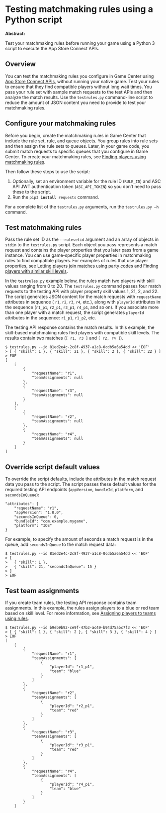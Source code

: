 # Testing matchmaking rules using a Python script

**Abstract:**

Test your matchmaking rules before running your game using a Python 3 script to execute the App Store Connect APIs.


## Overview

You can test the matchmaking rules you configure in Game Center using [App Store Connect APIs](https://developer.apple.com/documentation/appstoreconnectapi/game_center#4301628), without running your native game.
Test your rules to ensure that they find compatible players without long wait times. You pass your rule set with sample match requests to the test APIs and then analyze the match results.
Use the `testrules.py` command-line script to reduce the amount of JSON content you need to provide to test your matchmaking rules.


## Configure your matchmaking rules

Before you begin, create the matchmaking rules in Game Center that include the rule set, rule, and queue objects.
You group rules into rule sets and then assign the rule sets to queues.
Later, in your game code, you submit match requests to specific queues that you configure in Game Center.
To create your matchmaking rules, see [Finding players using matchmaking rules](https://developer.apple.com/documentation/gamekit/matchmaking_rules/finding_players_using_matchmaking_rules).

Then follow these steps to use the script:

1. Optionally, set an environment variable for the rule ID (`RULE_ID`) and ASC API JWT authentication token (`ASC_API_TOKEN`) so you don’t need to pass these to the script.
2. Run the `pip3 `**`install`**` requests` command.

For a complete list of the `testrules.py` arguments, run the  `testrules.py —h` command.

## Test matchmaking rules

Pass the rule set ID as the `--rulesetid` argument and an array of objects in `stdin` to the `testrules.py` script.
Each object you pass represents a match request and contains the player properties that you later pass from a game instance.
You can use game-specific player properties in matchmaking rules to find compatible players.
For examples of rules that use player properties, see [Letting players join matches using party codes](https://developer.apple.com/documentation/gamekit/matchmaking_rules/letting_players_join_matches_using_party_codes)
and [Finding players with similar skill levels](https://developer.apple.com/documentation/gamekit/matchmaking_rules/finding_players_with_similar_skill_levels).

In the `testrules.py` example below, the rules match two players with skill values ranging from 0 to 20.
The `testrules.py` command passes four match requests to the testing API with player property skill values 1, 21, 2, and 22.
The script generates JSON content for the match requests with `requestName` attributes in sequence ( `r1`, `r2`, `r3`, `r4`, etc.), along with `playerId` attributes in the sequence (`r1_p1`, `r2_p1`, `r3_p1`, `r4_p1`, and so on).
If you associate more than one player with a match request, the script generates `playerId` attributes in the sequence: `r1_p1`, `r1_p2`, etc. 

The testing API response contains the match results. In this example, the skill-based matchmaking rules find players with compatible skill levels. The results contain two matches (`[ r1, r3 ]` and `[ r2, r4 ]`).

```
$ testrules.py --id 81ed2e4c-2c8f-4937-a1c8-0cdb5a6a54dd << 'EOF'
> [ { "skill": 1 }, { "skill": 21 }, { "skill": 2 }, { "skill": 22 } ]
> EOF
[
    [
        {
            "requestName": "r1",
            "teamAssignments": null
        },
        {
            "requestName": "r3",
            "teamAssignments": null
        }
    ],
    [
        {
            "requestName": "r2",
            "teamAssignments": null
        },
        {
            "requestName": "r4",
            "teamAssignments": null
        }
    ]
]
```

## Override script default values

To override the script defaults, include the attributes in the match request data you pass to the script. The script passes these default values for the required testing API endpoints (`appVersion`, `bundleId`, `platform`, and `secondsInQueue`):

```
"attributes": {
    "requestName": "r1",
    "appVersion": "1.0.0",
    "secondsInQueue": 0,
    "bundleId": "com.example.mygame",
    "platform": "IOS"
}
```

For example, to specify the amount of seconds a match request is in the queue, add `secondsInQueue` to the match request data:

```
$ testrules.py --id 81ed2e4c-2c8f-4937-a1c8-0cdb5a6a54dd << 'EOF'
> [
>   { "skill": 1 },
>   { "skill": 21, "secondsInQueue": 15 }
> ]
> EOF
```

## Test team assignments

If you create team rules, the testing API response contains team assignments.
In this example, the rules assign players to a blue or red team based on skill level.
For more information, see [Assigning players to teams using rules](https://developer.apple.com/documentation/gamekit/matchmaking_rules/assigning_players_to_teams_using_rules).

```
$ testrules.py --id b9eb9b92-ce9f-47b3-ac49-b94d75abc7f3 << 'EOF'
> [ { "skill": 1 }, { "skill": 2 }, { "skill": 3 }, { "skill": 4 } ]
> EOF
[
    [
        {
            "requestName": "r1",
            "teamAssignments": [
                {
                    "playerId": "r1_p1",
                    "team": "blue"
                }
            ]
        },
        {
            "requestName": "r2",
            "teamAssignments": [
                {
                    "playerId": "r2_p1",
                    "team": "red"
                }
            ]
        },
        {
            "requestName": "r3",
            "teamAssignments": [
                {
                    "playerId": "r3_p1",
                    "team": "red"
                }
            ]
        },
        {
            "requestName": "r4",
            "teamAssignments": [
                {
                    "playerId": "r4_p1",
                    "team": "blue"
                }
            ]
        }
    ]
```


